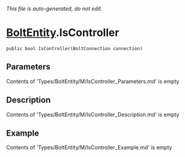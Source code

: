 *This file is auto-generated, do not edit.*

# [BoltEntity](Types/BoltEntity.md).IsController
`public bool IsController(BoltConnection connection)`
## Parameters
Contents of 'Types/BoltEntity/M/IsController_Parameters.md' is empty
## Description
Contents of 'Types/BoltEntity/M/IsController_Description.md' is empty
## Example
Contents of 'Types/BoltEntity/M/IsController_Example.md' is empty
